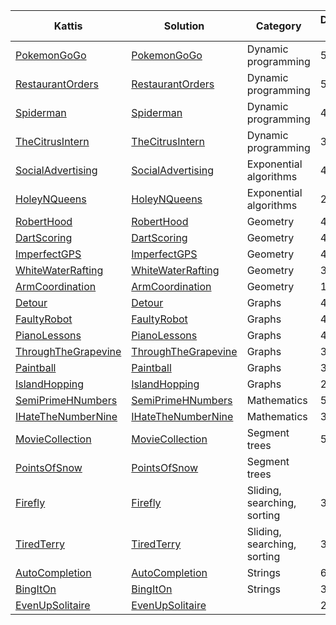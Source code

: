 
|Kattis|Solution|Category|Difficulty\n(1-10)|Rank\n(Top 10 Java)|
| ---- | ------ |----------|--------|-----|
|[PokemonGoGo](https://open.kattis.com/problems/pokemongogo)|[PokemonGoGo](src/PokemonGoGo.java)|Dynamic programming|5.4||
|[RestaurantOrders](https://open.kattis.com/problems/orders)|[RestaurantOrders](src/RestaurantOrders.java)|Dynamic programming|5.4||
|[Spiderman](https://open.kattis.com/problems/spiderman)|[Spiderman](src/Spiderman.java)|Dynamic programming|4.5||
|[TheCitrusIntern](https://open.kattis.com/problems/citrusintern)|[TheCitrusIntern](src/TheCitrusIntern.java)|Dynamic programming|3.6|9|
|[SocialAdvertising](https://open.kattis.com/problems/socialadvertising)|[SocialAdvertising](src/SocialAdvertising.java)|Exponential algorithms|4.6|1|
|[HoleyNQueens](https://open.kattis.com/problems/holeynqueensbatman)|[HoleyNQueens](src/HoleyNQueens.java)|Exponential algorithms|2.5||
|[RobertHood](https://open.kattis.com/problems/roberthood)|[RobertHood](src/RobertHood.java)|Geometry|4.8||
|[DartScoring](https://open.kattis.com/problems/dartscoring)|[DartScoring](src/DartScoring.java)|Geometry|4.4||
|[ImperfectGPS](https://open.kattis.com/problems/imperfectgps)|[ImperfectGPS](src/ImperfectGPS.java)|Geometry|4||
|[WhiteWaterRafting](https://open.kattis.com/problems/rafting)|[WhiteWaterRafting](src/WhiteWaterRafting.java)|Geometry|3||
|[ArmCoordination](https://open.kattis.com/problems/armcoordination)|[ArmCoordination](src/ArmCoordination.java)|Geometry|1.7|
|[Detour](https://open.kattis.com/problems/detour)|[Detour](src/Detour.java)|Graphs|4.9|4|
|[FaultyRobot](https://open.kattis.com/problems/faultyrobot)|[FaultyRobot](src/FaultyRobot.java)|Graphs|4.2||
|[PianoLessons](https://open.kattis.com/problems/pianolessons)|[PianoLessons](src/PianoLessons.java)|Graphs|4.1||
|[ThroughTheGrapevine](https://open.kattis.com/problems/grapevine)|[ThroughTheGrapevine](src/ThroughTheGrapevine.java)|Graphs|3.7|3|
|[Paintball](https://open.kattis.com/problems/paintball)|[Paintball](src/Paintball.java)|Graphs|3.3||
|[IslandHopping](https://open.kattis.com/problems/islandhopping)|[IslandHopping](src/IslandHopping.java)|Graphs|2.8||
|[SemiPrimeHNumbers](https://open.kattis.com/problems/hnumbers)|[SemiPrimeHNumbers](src/SemiPrimeHNumbers.java)|Mathematics|5.1||
|[IHateTheNumberNine](https://open.kattis.com/problems/nine)|[IHateTheNumberNine](src/IHateTheNumberNine.java)|Mathematics|3.2||
|[MovieCollection](https://open.kattis.com/problems/moviecollection)|[MovieCollection](src/MovieCollection.java)|Segment trees|5||
|[PointsOfSnow](https://uib.kattis.com/courses/INF237/spring22/assignments/vgq568/problems/uib.pointsofsnow)|[PointsOfSnow](src/PointsOfSnow.java)|Segment trees||7|
|[Firefly](https://open.kattis.com/problems/firefly)|[Firefly](src/Firefly.java)|Sliding,  searching, sorting|3.6||
|[TiredTerry](https://open.kattis.com/problems/tiredterry)|[TiredTerry](src/TiredTerry.java)|Sliding, searching, sorting|3.3|10|
|[AutoCompletion](https://open.kattis.com/problems/autocompletion)|[AutoCompletion](src/AutoCompletion.java)|Strings|6|10|
|[BingItOn](https://open.kattis.com/problems/bing)|[BingItOn](src/BingItOn.java)|Strings|3.4||
|[EvenUpSolitaire](https://open.kattis.com/problems/evenup)|[EvenUpSolitaire](src/EvenUpSolitaire.java)||2.7||

